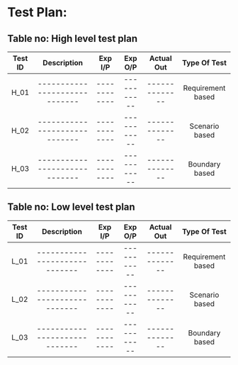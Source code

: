 # Test Plan:
## Table no: High level test plan
|Test ID | Description	               | Exp I/P	  |Exp O/P	  | Actual Out	 |Type Of Test     |
|:---:   | :-------------------------: | :-------:  | :------:  | :----------: | :-----------:   |
|H_01	   |-----------------------------|------------|-----------|--------------|Requirement based|
|H_02	   |-----------------------------|------------|-----------|--------------|Scenario based   |
|H_03	   |-----------------------------|------------|-----------|--------------|Boundary based   |
## Table no: Low level test plan
|Test ID | Description	               | Exp I/P	  |Exp O/P	  | Actual Out	 |Type Of Test     |
|:---:   | :-------------------------: | :-------:  | :------:  | :----------: | :-----------:   |
|L_01	   |-----------------------------|------------|-----------|--------------|Requirement based|
|L_02	   |-----------------------------|------------|-----------|--------------|Scenario based   |
|L_03	   |-----------------------------|------------|-----------|--------------|Boundary based   |
